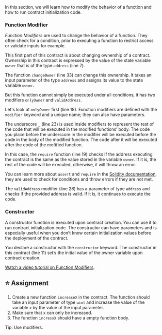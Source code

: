 In this section, we will learn how to modify the behavior of a function and how to run contract initialization code. 

### Function Modifier
*Function Modifiers* are used to change the behavior of a function. They often check for a condition, prior to executing a function to restrict access or validate inputs for example.

This first part of this contract is about changing ownership of a contract. Ownership in this contract is expressed by the value of the state variable `owner` that is of the type `address` (line 7).

The function `changeOwner` (line 33) can change this ownership. It takes an input parameter of the type `address` and assigns its value to the state variable `owner`.

But this function cannot simply be executed under all conditions, it has two modifiers `onlyOwner` and `validAddress`.

Let's look at `onlyOwner` first (line 18). 
Function modifiers are defined with the `modifier` keyword and a unique name; they can also have parameters. 

The underscore `_` (line 23) is used inside modifiers to represent the rest of the code that will be executed in the modified functions’ body.
The code you place before the underscore in the modifier will be executed before the code in the body of the modified function. The code after it will be executed after the code of the mofified function.

In this case, the `require` function (line 19) checks if the address executing the contract is the same as the value stored in the variable `owner`. If it is, the rest of the code will be executed, otherwise, it will throw an error. 

You can learn more about `assert` and `require` in the <a href="https://docs.soliditylang.org/en/latest/control-structures.html#error-handling-assert-require-revert-and-exceptions">Solidity documentation</a>, they are used to check for conditions and throw errors if they are not met. 

The `validAddress` modifier (line 28) has a parameter of type `address` and checks if the provided address is valid. If it is, it continues to execute the code.

### Constructor
A constructor function is executed upon contract creation. You can use it to run contract initialization code. The constructor can have parameters and is especially useful when you don’t know certain initialization values before the deployment of the contract. 

You declare a constructor with the `constructor` keyword. The constructor in this contract (line 11) set’s the initial value of the owner variable upon contract creation.

<a href="https://www.youtube.com/watch?v=b6FBWsz7VaI" target="_blank">Watch a video tutorial on Function Modifiers</a>.

## ⭐️ Assignment
1. Create a new function `increaseX` in the contract. The function should take an input parameter of type `uint` and increase the value of the variable `x` by the value of the input parameter.
2. Make sure that x can only be increased.
3. The function `incressX` should have a empty function body.

Tip: Use modifiers.